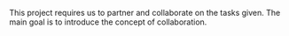 This project requires us to partner and collaborate on the tasks given. The main goal is to introduce the concept of collaboration.
